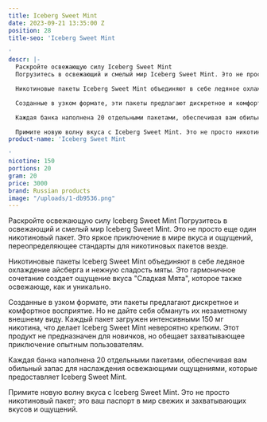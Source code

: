 ```yaml
---
title: Iceberg Sweet Mint
date: 2023-09-21 13:35:00 Z
position: 28
title-seo: 'Iceberg Sweet Mint

'
descr: |-
  Раскройте освежающую силу Iceberg Sweet Mint
  Погрузитесь в освежающий и смелый мир Iceberg Sweet Mint. Это не просто еще один никотиновый пакет. Это яркое приключение в мире вкуса и ощущений, переопределяющее стандарты для никотиновых пакетов везде.

  Никотиновые пакеты Iceberg Sweet Mint объединяют в себе ледяное охлаждение айсберга и нежную сладость мяты. Это гармоничное сочетание создает ощущение вкуса "Сладкая Мята", которое также освежающе, как и уникально.

  Созданные в узком формате, эти пакеты предлагают дискретное и комфортное восприятие. Но не дайте себя обмануть их незаметному внешнему виду. Каждый пакет загружен интенсивными 150 мг никотина, что делает Iceberg Sweet Mint невероятно крепким. Этот продукт не предназначен для новичков, но обещает захватывающее приключение опытным пользователям.

  Каждая банка наполнена 20 отдельными пакетами, обеспечивая вам обильный запас для наслаждения освежающими ощущениями, которые предоставляет Iceberg Sweet Mint.

  Примите новую волну вкуса с Iceberg Sweet Mint. Это не просто никотиновый пакет; это ваш паспорт в мир свежих и захватывающих вкусов и ощущений.
product-name: 'Iceberg Sweet Mint

'
nicotine: 150
portions: 20
gram: 20
price: 3000
brand: Russian products
image: "/uploads/1-db9536.png"
---
```


Раскройте освежающую силу Iceberg Sweet Mint
Погрузитесь в освежающий и смелый мир Iceberg Sweet Mint. Это не просто еще один никотиновый пакет. Это яркое приключение в мире вкуса и ощущений, переопределяющее стандарты для никотиновых пакетов везде.

Никотиновые пакеты Iceberg Sweet Mint объединяют в себе ледяное охлаждение айсберга и нежную сладость мяты. Это гармоничное сочетание создает ощущение вкуса "Сладкая Мята", которое также освежающе, как и уникально.

Созданные в узком формате, эти пакеты предлагают дискретное и комфортное восприятие. Но не дайте себя обмануть их незаметному внешнему виду. Каждый пакет загружен интенсивными 150 мг никотина, что делает Iceberg Sweet Mint невероятно крепким. Этот продукт не предназначен для новичков, но обещает захватывающее приключение опытным пользователям.

Каждая банка наполнена 20 отдельными пакетами, обеспечивая вам обильный запас для наслаждения освежающими ощущениями, которые предоставляет Iceberg Sweet Mint.

Примите новую волну вкуса с Iceberg Sweet Mint. Это не просто никотиновый пакет; это ваш паспорт в мир свежих и захватывающих вкусов и ощущений.